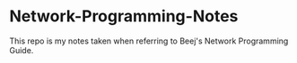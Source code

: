 # Network-Programming-Notes
This repo is my notes taken when referring to Beej's Network Programming Guide.
